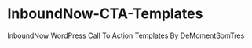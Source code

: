 InboundNow-CTA-Templates
========================

InboundNow WordPress Call To Action Templates By DeMomentSomTres
